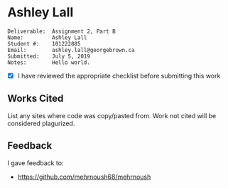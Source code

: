 # Ashley Lall

```
Deliverable:  Assignment 2, Part B
Name:         Ashley Lall
Student #:    101222885
Email:        ashley.lall@georgebrown.ca
Submitted:    July 5, 2019
Notes:        Hello world.
```
- [X] I have reviewed the appropriate checklist before submitting this work

## Works Cited
List any sites where code was copy/pasted from. Work not cited will be considered plagurized.

## Feedback
I gave feedback to:
- https://github.com/mehrnoush68/mehrnoush

